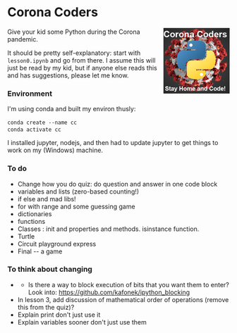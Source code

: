 # Corona Coders
<img align ="right" width = "150" src=".\images\\corona_coders.jpg\">

Give your kid some Python during the Corona pandemic.

It should be pretty self-explanatory: start with `lesson0.ipynb` and go from there. I assume this will just be read by my kid, but if anyone else reads this and has suggestions, please let me know.


### Environment
I'm using conda and built my environ thusly:    

    conda create --name cc
    conda activate cc
I installed jupyter, nodejs, and then had to update jupyter to get things to work on my (Windows) machine.


### To do
- Change how you do quiz: do question and answer in one code block
-  variables and lists (zero-based counting!)
- if else and mad libs!
- for with range and some guessing game
- dictionaries
- functions
- Classes : init and properties and methods. isinstance function.
-  Turtle
- Circuit playground express
- Final -- a game

### To think about changing
- - Is there a way to block execution of bits that you want them to enter? Look into: https://github.com/kafonek/ipython_blocking
- In lesson 3, add discussion of mathematical order of operations (remove this from the quiz)?
- Explain print don't just use it
- Explain variables sooner don't just use them